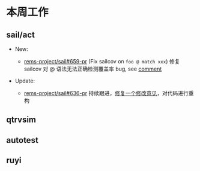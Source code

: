 # 本周工作

## sail/act

- New:
  - [rems-project/sail#659-pr](https://github.com/rems-project/sail/pull/659) (Fix sailcov on `foo @ match xxx`) 修复 sailcov 对 @ 语法无法正确检测覆盖率 bug, see [comment](https://github.com/rems-project/sail/issues/639#issuecomment-2262351867)

- Update:
  - [rems-project/sail#636-pr](https://github.com/rems-project/sail/pull/636) 持续跟进，[修复一个修改意见](https://github.com/rems-project/sail/pull/636#issuecomment-2260095156)，对代码进行重构

## qtrvsim

## autotest

## ruyi

